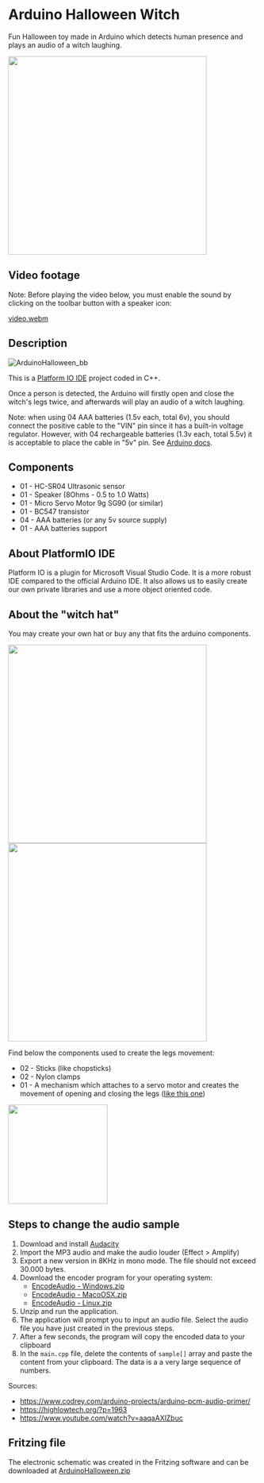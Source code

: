 # Arduino Halloween Witch
Fun Halloween toy made in Arduino which detects human presence and plays an audio of a witch laughing. 

<img src="https://github.com/vitorccs/arduino-halloween-witch/assets/9891961/c8869ce1-a40a-4559-9e07-06a2c4c21a3c" width="400">

## Video footage
Note: Before playing the video below, you must enable the sound by clicking on the toolbar button with a speaker icon:

[video.webm](https://github.com/vitorccs/arduino-halloween-witch/assets/9891961/7db5073f-574d-4b5b-8d4f-bd07080acd24)

## Description
![ArduinoHalloween_bb](https://github.com/vitorccs/arduino-halloween-witch/assets/9891961/438a9ba2-e9ba-4de0-9060-833ce816f3ac)

This is a [Platform IO IDE](https://platformio.org/platformio-ide) project coded in C++.

Once a person is detected, the Arduino will firstly open and close the witch's legs twice, and afterwards will play an audio of a witch laughing.

Note: when using 04 AAA batteries (1.5v each, total 6v), you should connect the positive cable to the "VIN" pin since it has a built-in voltage regulator. However, with 04 rechargeable batteries (1.3v each, total 5.5v) it is acceptable to place the cable in "5v" pin. See [Arduino docs](https://docs.arduino.cc/learn/electronics/power-pins#vin-pin).

## Components
* 01 - HC-SR04 Ultrasonic sensor
* 01 - Speaker (8Ohms - 0.5 to 1.0 Watts)
* 01 - Micro Servo Motor 9g SG90 (or similar)
* 01 - BC547 transistor
* 04 - AAA batteries (or any 5v source supply)
* 01 - AAA batteries support

## About PlatformIO IDE
Platform IO is a plugin for Microsoft Visual Studio Code. It is a more robust IDE compared to the official Arduino IDE. It also allows us to easily create our own private libraries and use a more object oriented code.

## About the "witch hat"
You may create your own hat or buy any that fits the arduino components. 

<img src="https://github.com/vitorccs/arduino-halloween-witch/assets/9891961/3d2bae90-adba-412a-a531-2edcaf16ebcb" width="400">

<img src="https://github.com/vitorccs/arduino-halloween-witch/assets/9891961/2732d0b2-0b27-4843-836f-034b7d2716b5" width="400">

Find below the components used to create the legs movement:

* 02 - Sticks (like chopsticks)
* 02 - Nylon clamps
* 01 - A mechanism which attaches to a servo motor and creates the movement of opening and closing the legs ([like this one](https://www.robocore.net/item-mecanico/garra-robotica-ant_v2))

<img src="https://github.com/vitorccs/arduino-halloween-witch/assets/9891961/7e9afe9d-1bbd-41a7-a874-06421414e791" width="200">

## Steps to change the audio sample
1) Download and install [Audacity](https://www.audacityteam.org/download/)
2) Import the MP3 audio and make the audio louder (Effect > Amplify)
3) Export a new version in 8KHz in mono mode. The file should not exceed 30.000 bytes.
4) Download the encoder program for your operating system:
    * [EncodeAudio - Windows.zip](https://github.com/vitorccs/arduino-halloween-witch/files/13110714/EncodeAudio-windows.zip)
    * [EncodeAudio - MacoOSX.zip](https://github.com/vitorccs/arduino-halloween-witch/files/13110716/EncodeAudio-macosx.zip)
    * [EncodeAudio - Linux.zip](https://github.com/vitorccs/arduino-halloween-witch/files/13110717/EncodeAudio-linux.zip)
5) Unzip and run the application.
6) The application will prompt you to input an audio file. Select the audio file you have just created in the previous steps.
7) After a few seconds, the program will copy the encoded data to your clipboard
8) In the `main.cpp` file, delete the contents of `sample[]` array and paste the content from your clipboard. The data is a a very large sequence of numbers.

Sources:
* https://www.codrey.com/arduino-projects/arduino-pcm-audio-primer/
* https://highlowtech.org/?p=1963
* https://www.youtube.com/watch?v=aaqaAXlZbuc

## Fritzing file
The electronic schematic was created in the Fritzing software and can be downloaded at [ArduinoHalloween.zip](https://github.com/vitorccs/arduino-halloween-witch/files/13110614/ArduinoHalloween.zip)
